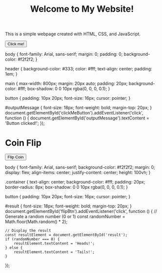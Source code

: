 <!DOCTYPE html>
<html lang="en">
<head>
    <meta charset="UTF-8">
    <meta name="viewport" content="width=device-width, initial-scale=1.0">
    <title>My First Website</title>
    <link rel="stylesheet" href="style.css">
</head>
<body>
    <header>
        <h1>Welcome to My Website!</h1>
    </header>
    <main>
        <p>This is a simple webpage created with HTML, CSS, and JavaScript.</p>
        <button id="clickMeButton">Click me!</button>
        <p id="outputMessage"></p>
    </main>
    <script src="script.js"></script>
</body>
</html>
body {
    font-family: Arial, sans-serif;
    margin: 0;
    padding: 0;
    background-color: #f2f2f2;
}

header {
    background-color: #333;
    color: #fff;
    text-align: center;
    padding: 1em;
}

main {
    max-width: 800px;
    margin: 20px auto;
    padding: 20px;
    background-color: #fff;
    box-shadow: 0 0 10px rgba(0, 0, 0, 0.1);
}

button {
    padding: 10px 20px;
    font-size: 16px;
    cursor: pointer;
}

#outputMessage {
    font-size: 18px;
    font-weight: bold;
    margin-top: 20px;
}
document.getElementById('clickMeButton').addEventListener('click', function () {
    document.getElementById('outputMessage').textContent = 'Button clicked!';
});
<!DOCTYPE html>
<html lang="en">
<head>
    <meta charset="UTF-8">
    <meta name="viewport" content="width=device-width, initial-scale=1.0">
    <title>Coin Flip</title>
    <link rel="stylesheet" href="style.css">
</head>
<body>
    <div class="container">
        <h1>Coin Flip</h1>
        <button id="flipBtn">Flip Coin</button>
        <p id="result"></p>
    </div>
    <script src="script.js"></script>
</body>
</html>
body {
    font-family: Arial, sans-serif;
    background-color: #f2f2f2;
    margin: 0;
    display: flex;
    align-items: center;
    justify-content: center;
    height: 100vh;
}

.container {
    text-align: center;
    background-color: #fff;
    padding: 20px;
    border-radius: 8px;
    box-shadow: 0 0 10px rgba(0, 0, 0, 0.1);
}

button {
    padding: 10px 20px;
    font-size: 16px;
    cursor: pointer;
}

#result {
    font-size: 18px;
    font-weight: bold;
    margin-top: 20px;
}
document.getElementById('flipBtn').addEventListener('click', function () {
    // Generate a random number (0 or 1)
    const randomNumber = Math.floor(Math.random() * 2);

    // Display the result
    const resultElement = document.getElementById('result');
    if (randomNumber === 0) {
        resultElement.textContent = 'Heads!';
    } else {
        resultElement.textContent = 'Tails!';
    }
});
